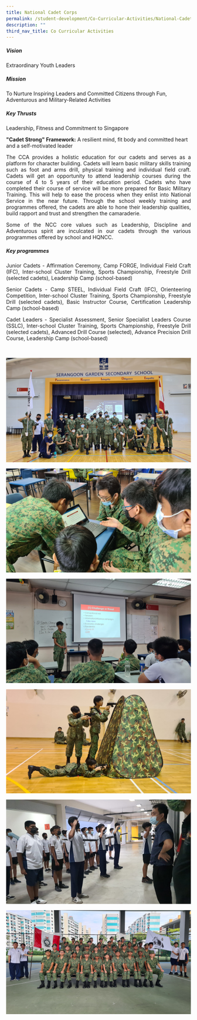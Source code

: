 ```yaml
---
title: National Cadet Corps
permalink: /student-development/Co-Curricular-Activities/National-Cadet-Corps/
description: ""
third_nav_title: Co Curricular Activities
---
```

##### **Vision**

Extraordinary Youth Leaders

##### **Mission**

To Nurture Inspiring Leaders and Committed Citizens through Fun, Adventurous and Military-Related Activities

##### **Key Thrusts**

Leadership, Fitness and Commitment to Singapore

**"Cadet Strong" Framework:** A resilient mind, fit body and committed heart and a self-motivated leader

<p style="text-align: justify;"> The CCA provides a holistic education for our cadets and serves as a platform for character building. Cadets will learn basic military skills training such as foot and arms drill, physical training and individual field craft. Cadets will get an opportunity to attend leadership courses during the course of 4 to 5 years of their education period. Cadets who have completed their course of service will be more prepared for Basic Military Training. This will help to ease the process when they enlist into National Service in the near future. Through the school weekly training and programmes offered, the cadets are able to hone their leadership qualities, build rapport and trust and strengthen the camaraderie. </p>
	
<p style="text-align: justify;"> Some of the NCC core values such as Leadership, Discipline and Adventurous spirit are inculcated in our cadets through the various programmes offered by school and HQNCC. </p>
	
##### **Key programmes**
<p style="text-align: justify;"> Junior Cadets - Affirmation Ceremony, Camp FORGE, Individual Field Craft (IFC), Inter-school Cluster Training, Sports Championship, Freestyle Drill (selected cadets), Leadership Camp (school-based) </p>
	
<p style="text-align: justify;"> Senior Cadets - Camp STEEL, Individual Field Craft (IFC), Orienteering Competition, Inter-school Cluster Training, Sports Championship, Freestyle Drill (selected cadets), Basic Instructor Course, Certification Leadership Camp (school-based) </p>
	
<p style="text-align: justify;"> Cadet Leaders - Specialist Assessment, Senior Specialist Leaders Course (SSLC), Inter-school Cluster Training, Sports Championship, Freestyle Drill (selected cadets), Advanced Drill Course (selected), Advance Precision Drill Course, Leadership Camp (school-based) </p>
	
<br>

![](/images/CCA%20NCC/National%20Cadet%20Corps%201.jpg)
	
	
![](/images/CCA%20NCC/National%20Cadet%20Corps%202.jpg)
	
	
![](/images/CCA%20NCC/National%20Cadet%20Corps%203.jpg)
	
	
![](/images/CCA%20NCC/National%20Cadet%20Corps%205.jpg)
	
	
![](/images/CCA%20NCC/National%20Cadet%20Corps%206.jpg)
	
	
![](/images/CCA%20NCC/National%20Cadet%20Corps%204.jpg)
